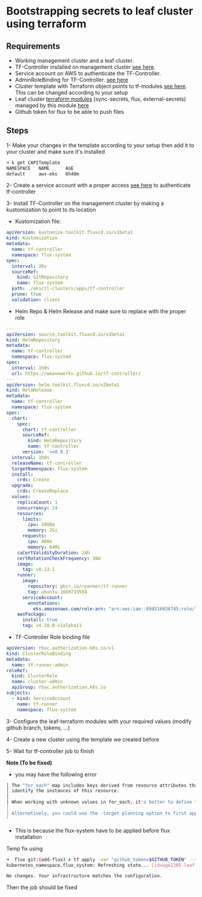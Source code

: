 # Bootstrapping secrets to leaf cluster using terraform

## Requirements 

- Working management cluster and a leaf cluster.
- TF-Controller installed on management cluster [see here](../apps/tf-controller/release.yaml).
- Service account on AWS to authenticate the TF-Controller.
- AdminRoleBinding for TF-Controller. [see here](../apps/tf-controller/rolebinding.yaml)
- Cluster template with Terraform object points to tf-modules [see here](../clusters/waleed-terraform/capi-templates/aws-eks.yaml). This can be changed according to your setup
- Leaf cluster [terraform modules](https://github.com/weaveworks/clusters-config/tree/cluster-waleed-terraform/eksctl-clusters/leaf-terraform) (sync-secrets, flux, external-secrets) managed by this module [here](main.tf)
- Github token for flux to be able to push files

## Steps

1- Make your changes in the template according to your setup then add it to your cluster and make sure it's installed 

```bash
➜ k get CAPITemplate                                                                                                                             
NAMESPACE   NAME      AGE
default     aws-eks   6h40m

```

2- Create a service account with a proper access [see here](https://docs.gitops.weave.works/docs/terraform/aws-eks/) to authenticate tf-controller

3- Install TF-Controller on the management cluster by making a kustomization to point to its location 

- Kustomization file:
  
```yaml
apiVersion: kustomize.toolkit.fluxcd.io/v1beta1
kind: Kustomization
metadata:
  name: tf-controller
  namespace: flux-system
spec:
  interval: 30s
  sourceRef:
    kind: GitRepository
    name: flux-system
  path: ./eksctl-clusters/apps/tf-controller
  prune: true
  validation: client
```

- Helm Repo & Helm Release and make sure to replace with the proper role

```yaml
---
apiVersion: source.toolkit.fluxcd.io/v1beta1
kind: HelmRepository
metadata:
  name: tf-controller
  namespace: flux-system
spec:
  interval: 1h0s
  url: https://weaveworks.github.io/tf-controller/
---
apiVersion: helm.toolkit.fluxcd.io/v2beta1
kind: HelmRelease
metadata:
  name: tf-controller
  namespace: flux-system
spec:
  chart:
    spec:
      chart: tf-controller
      sourceRef:
        kind: HelmRepository
        name: tf-controller
      version: '>=0.9.3'
  interval: 1h0s
  releaseName: tf-controller
  targetNamespace: flux-system
  install:
    crds: Create
  upgrade:
    crds: CreateReplace
  values:
    replicaCount: 1
    concurrency: 24
    resources:
      limits:
        cpu: 1000m
        memory: 2Gi
      requests:
        cpu: 400m
        memory: 64Mi
    caCertValidityDuration: 24h
    certRotationCheckFrequency: 30m
    image:
      tag: v0.13.1
    runner:
      image:
        repository: ghcr.io/rparmer/tf-runner
        tag: ubuntu-1669733504
      serviceAccount:
        annotations:
          eks.amazonaws.com/role-arn: "arn:aws:iam::894516026745:role/leaf-tf-controller" # TODO: replace with your role
    awsPackage:
      install: true
      tag: v4.38.0-v1alpha11
```

- TF-Controller Role binding file

```yaml
apiVersion: rbac.authorization.k8s.io/v1
kind: ClusterRoleBinding
metadata:
  name: tf-runner-admin
roleRef:
  kind: ClusterRole
  name: cluster-admin
  apiGroup: rbac.authorization.k8s.io
subjects:
  - kind: ServiceAccount
    name: tf-runner
    namespace: flux-system
```

3- Configure the leaf-terraform modules with your required values (modify github branch, tokens, ...) 

4- Create a new cluster using the template we created before

5- Wait for tf-controller job to finish

**Note (To be fixed)**

- you may have the following error

```bash
│ The "for_each" map includes keys derived from resource attributes that cannot be determined until apply, and so Terraform cannot determine the full set of keys that will
│ identify the instances of this resource.
│
│ When working with unknown values in for_each, it's better to define the map keys statically in your configuration and place apply-time results only in the map values.
│
│ Alternatively, you could use the -target planning option to first apply only the resources that the for_each value depends on, and then apply a second time to fully converge.
╵
```

- This is because the flux-system have to be applied before flux installation

Temp fix using 

```bash
➜  flux git:(add-flux) ✗ tf apply -var "github_token=$GITHUB_TOKEN" --target=kubernetes_namespace.flux_system                                                          <aws:sts>
kubernetes_namespace.flux_system: Refreshing state... [id=wge2205-leaf-flux-system]

No changes. Your infrastructure matches the configuration.
```

Then the job should be fixed